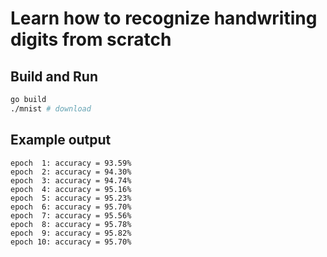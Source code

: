 Learn how to recognize handwriting digits from scratch
======================================================

## Build and Run

```sh
go build
./mnist # download 
```

## Example output

	epoch  1: accuracy = 93.59%
	epoch  2: accuracy = 94.30%
	epoch  3: accuracy = 94.74%
	epoch  4: accuracy = 95.16%
	epoch  5: accuracy = 95.23%
	epoch  6: accuracy = 95.70%
	epoch  7: accuracy = 95.56%
	epoch  8: accuracy = 95.78%
	epoch  9: accuracy = 95.82%
	epoch 10: accuracy = 95.70%
